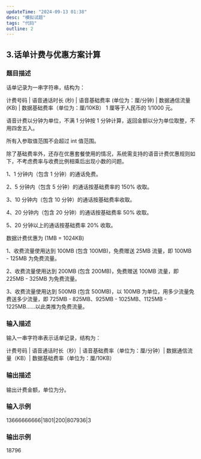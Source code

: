 ```yaml
---
updateTime: "2024-09-13 01:38"
desc: "模拟试题"
tags: "代码"
outline: 2
---
```


## 3.话单计费与优惠方案计算

### 题目描述

话单记录为一串字符串，结构为：

计费号码 | 语音通话时长 (秒) | 语音基础费率 (单位为：厘/分钟) | 数据通信流量 (KB) | 数据基础费率（单位为：厘/10KB） 1 厘等于人民币的 1/1000 元。

语音计费以分钟为单位，不满 1 分钟按 1 分钟计算，返回金额以分为单位取整，不用四舍五入。

所有入参取值范围不会超过 int 值范围。

除了基础费率外，还存在优惠套餐使用的情况，系统需支持的语音计费优惠规则如下，不考虑费率与收费比例相乘后出现小数的问题。

1、1 分钟内（包含 1 分钟）的通话免费。

2、5 分钟内（包含 5 分钟）的通话按基础费率的 150% 收取。

3、10 分钟内（包含 10 分钟）的通话按基础费率收取。

4、20 分钟内（包含 20 分钟）的通话按基础费率 50% 收取。

5、20 分钟以上的通话按基础费率 20% 收取。

数据计费优惠为 (1MB = 1024KB)

1、收费流量使用达到 100MB (包含 100MB)，免费赠送 25MB 流量，即 100MB - 125MB 为免费流量。

2、收费流量使用达到 200MB (包含 200MB)，免费赠送 100MB 流量，即 225MB - 325MB 为免费流量。

3、收费流量使用达到 500MB (包含 500MB)，以 100MB 为单位，用多少流量免费送多少流量，即 725MB - 825MB、925MB - 1025MB、1125MB - 1225MB......以此类推为免费流量。

### 输入描述

输入一串字符串表示话单记录，结构为：

计费号码 | 语音通话时长（秒）| 语音基础费率（单位为：厘/分钟）| 数据通信流量（KB）| 数据基础费率（单位为：厘/10KB）

### 输出描述

输出计费金额，单位为分。

### 输入示例

13666666666|1801|200|807936|3

### 输出示例

18796
